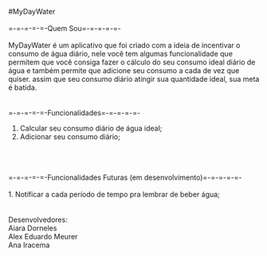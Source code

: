 #MyDayWater
</br>
</br>
=-=-=-=-=-Quem Sou=-=-=-=-=-
</br>
</br>
MyDayWater é um aplicativo que foi criado com a ideia de incentivar o consumo de
água diário, nele você tem algumas funcionalidade que permitem que você consiga fazer o
cálculo do seu consumo ideal diário de água e também permite que adicione seu consumo
a cada de vez que quiser. assim que seu consumo diário atingir sua quantidade ideal, sua
meta é batida.
</br>
</br>
</br>
=-=-=-=-=-Funcionalidades=-=-=-=-=-
</br>
1. Calcular seu consumo diário de água ideal;
2. Adicionar seu consumo diário;
</br>
</br>
</br>
=-=-=-=-=-Funcionalidades Futuras (em desenvolvimento)=-=-=-=-=-
</br>
</br>
1. Notificar a cada período de tempo pra lembrar de beber água;
</br>
</br>
</br>
Desenvolvedores:
</br>
Aiara Dorneles
</br>
Alex Eduardo Meurer
</br>
Ana Iracema
